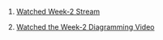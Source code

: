 1. [Watched Week-2 Stream](https://www.youtube.com/watch?v=pWCejw1Mk50&list=PLBfufR7vyJJ4q5YCPl4o2XAzGRZUjuD-A&index=46&pp=iAQB)

2. [Watched the Week-2 Diagramming Video](https://www.youtube.com/watch?v=0qmT0aMX1WQ&list=PLBfufR7vyJJ4q5YCPl4o2XAzGRZUjuD-A&index=50&t=184s&pp=iAQB)
